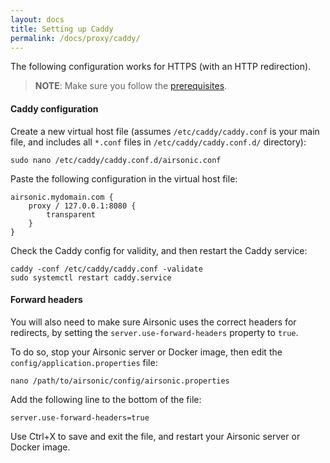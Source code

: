 ```yaml
---
layout: docs
title: Setting up Caddy
permalink: /docs/proxy/caddy/
---
```


The following configuration works for HTTPS (with an HTTP redirection).

> **NOTE**: Make sure you follow the [prerequisites](/docs/proxy/prerequisites/).

#### Caddy configuration

Create a new virtual host file (assumes `/etc/caddy/caddy.conf` is your main file, and includes all `*.conf` files in `/etc/caddy/caddy.conf.d/` directory):

```
sudo nano /etc/caddy/caddy.conf.d/airsonic.conf
```

Paste the following configuration in the virtual host file:

```caddy
airsonic.mydomain.com {
    proxy / 127.0.0.1:8080 {
        transparent
    }
}
```

Check the Caddy config for validity, and then restart the Caddy service:

```
caddy -conf /etc/caddy/caddy.conf -validate
sudo systemctl restart caddy.service
```

#### Forward headers

You will also need to make sure Airsonic uses the correct headers for redirects, by setting the `server.use-forward-headers` property to `true`.

To do so, stop your Airsonic server or Docker image, then edit the `config/application.properties` file:

```
nano /path/to/airsonic/config/airsonic.properties
```

Add the following line to the bottom of the file:
```
server.use-forward-headers=true
```

Use Ctrl+X to save and exit the file, and restart your Airsonic server or Docker image.
